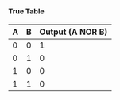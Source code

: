 #### True Table

| A | B | Output (A NOR B) |
|---|---|-----------------|
| 0 | 0 | 1               |
| 0 | 1 | 0               |
| 1 | 0 | 0               |
| 1 | 1 | 0               |
